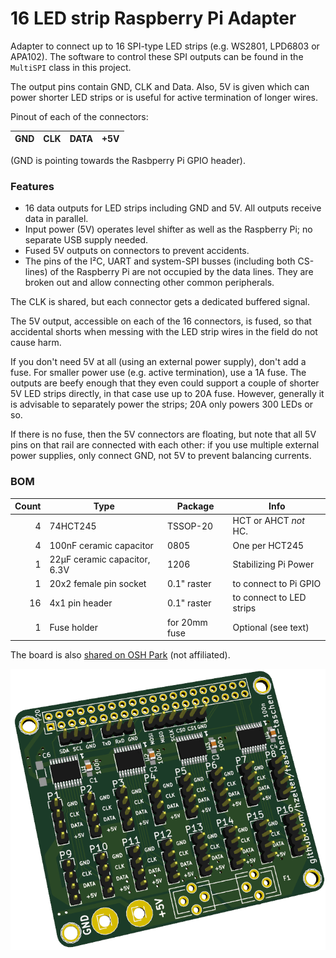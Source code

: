 16 LED strip Raspberry Pi Adapter
=================================

Adapter to connect up to 16 SPI-type LED strips (e.g. WS2801, LPD6803 or APA102).
The software to control these SPI outputs can be found in the `MultiSPI` class
in this project.

The output pins contain GND, CLK and Data. Also, 5V is given which can power
shorter LED strips or is useful for active termination of longer wires.

Pinout of each of the connectors:

GND | CLK | DATA | +5V
---:|:---:|:----:|:---

(GND is pointing towards the Rasbperry Pi GPIO header).

### Features

* 16 data outputs for LED strips including GND and 5V. All outputs receive data
  in parallel.
* Input power (5V) operates level shifter as well as the Raspberry Pi; no
  separate USB supply needed.
* Fused 5V outputs on connectors to prevent accidents.
* The pins of the I²C, UART and system-SPI busses (including both CS-lines)
  of the Raspberry Pi are not occupied by the data lines. They are broken out
  and allow connecting other common peripherals.

The CLK is shared, but each connector gets a dedicated buffered signal.

The 5V output, accessible on each of the 16 connectors, is fused, so that
accidental shorts when messing with the LED strip wires in the field do not
cause harm.

If you don't need 5V at all (using an external power supply), don't add a fuse.
For smaller power use (e.g. active termination), use a 1A fuse.
The outputs are beefy enough that they even could support a couple of
shorter 5V LED strips directly, in that case use up to 20A fuse. However,
generally it is advisable to separately power the strips;
20A only powers 300 LEDs or so.

If there is no fuse, then the 5V connectors are floating, but note that all
5V pins on that rail are connected with each other: if you use multiple
external power supplies, only connect GND, not 5V to prevent balancing currents.

### BOM
|Count | Type                        | Package      | Info
|-----:|-----------------------------|--------------|------------
|    4 | 74HCT245                    | TSSOP-20     | HCT or AHCT _not_ HC.
|    4 | 100nF ceramic capacitor     | 0805         | One per HCT245
|    1 | 22µF ceramic capacitor, 6.3V| 1206         | Stabilizing Pi Power
|    1 | 20x2 female pin socket      | 0.1" raster  | to connect to Pi GPIO
|   16 | 4x1 pin header              | 0.1" raster  | to connect to LED strips
|    1 | Fuse holder                 | for 20mm fuse| Optional (see text)

The board is also [shared on OSH Park][oshpark-pcb] (not affiliated).

![](../img/pi-adapter-pcb.png)

[oshpark-pcb]: https://oshpark.com/shared_projects/BTdhLFc3
